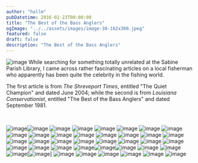 ```yaml
---
author: "hallm"
pubDatetime: 2016-02-23T00:00:00
title: "The Best of the Bass Anglers"
ogImage: "../../assets/images/image-38-162x300.jpeg"
featured: false
draft: false
description: "The Best of the Bass Anglers"
---
```


![image](@assets/images/bodowden.jpeg) While searching for something totally unrelated at the Sabine Parish Library, I came across rather fascinating articles on a local fisherman who apparently has been quite the celebrity in the fishing world.

The first article is from _The Shreveport Times_, entitled "The Quiet Champion" and dated June 2004; while the second is from _Louisiana_ _Conservationist_, entitled "The Best of the Bass Anglers" and dated September 1981.

 

<!--more-->

![image](@assets/images/image-39-737x1024.jpeg)![image](@assets/images/image-40-644x1024.jpeg) ![image](@assets/images/image-41-789x1024.jpeg) ![image](@assets/images/image-42-1024x972.jpeg) ![image](@assets/images/image-43-1024x545.jpeg) ![image](@assets/images/image-44-978x1024.jpeg) ![image](@assets/images/image-45-895x1024.jpeg) ![image](@assets/images/image-46-647x1024.jpeg) ![image](@assets/images/image-47-590x1024.jpeg) ![image](@assets/images/image-48-602x1024.jpeg) ![image](@assets/images/image-49-664x1024.jpeg) ![image](@assets/images/image-50-740x1024.jpeg) ![image](@assets/images/image-51-727x1024.jpeg) ![image](@assets/images/image-52-730x1024.jpeg) ![image](@assets/images/image-53-724x1024.jpeg) ![image](@assets/images/image-54-528x1024.jpeg) ![image](@assets/images/image-55-808x1024.jpeg) ![image](@assets/images/image-56-1024x168.jpeg) ![image](@assets/images/image-57-1024x991.jpeg) ![image](@assets/images/image-58-807x1024.jpeg) ![image](@assets/images/image-59-1024x859.jpeg) ![image](@assets/images/image-60-1024x623.jpeg) ![image](@assets/images/image-61-891x1024.jpeg) ![image](@assets/images/image-62-1022x1024.jpeg) ![image](@assets/images/image-63-1024x962.jpeg) ![image](@assets/images/image-64-726x1024.jpeg) ![image](@assets/images/image-65-1024x596.jpeg) ![image](@assets/images/image-66-564x1024.jpeg)![image](@assets/images/image-67-906x1024.jpeg)![image](@assets/images/image-68-1024x871.jpeg) ![image](@assets/images/image-69-925x1024.jpeg) ![image](@assets/images/image-70-837x1024.jpeg) ![image](@assets/images/image-71-768x1024.jpeg)[![image](@assets/images/image-72-942x1024.jpeg)] ![image](@assets/images/image-73-944x1024.jpeg) ![image](@assets/images/image-74-756x1024.jpeg) ![image](@assets/images/image-75-1024x787.jpeg) ![image](@assets/images/image-76-652x1024.jpeg) ![image](@assets/images/image-77-793x1024.jpeg) ![image](@assets/images/image-78-1024x671.jpeg)